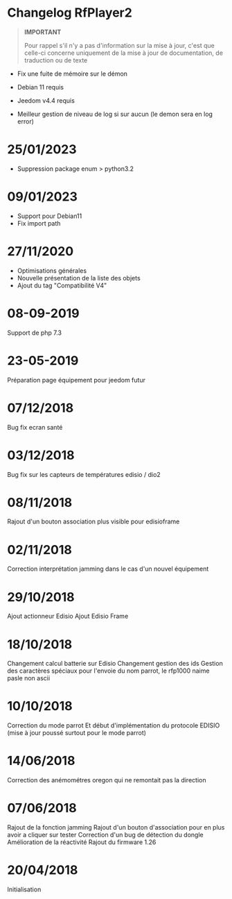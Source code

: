 # Changelog RfPlayer2

>**IMPORTANT**
>
>Pour rappel s'il n'y a pas d'information sur la mise à jour, c'est que celle-ci concerne uniquement de la mise à jour de documentation, de traduction ou de texte

- Fix une fuite de mémoire sur le démon
- Debian 11 requis
- Jeedom v4.4 requis

- Meilleur gestion de niveau de log si sur aucun (le demon sera en log error)

# 25/01/2023

- Suppression package enum > python3.2

# 09/01/2023

- Support pour Debian11
- Fix import path

# 27/11/2020

- Optimisations générales
- Nouvelle présentation de la liste des objets
- Ajout du tag "Compatibilité V4"

# 08-09-2019

Support de php 7.3

# 23-05-2019

Préparation page équipement pour jeedom futur

# 07/12/2018

Bug fix ecran santé

# 03/12/2018

Bug fix sur les capteurs de températures edisio / dio2

# 08/11/2018

Rajout d'un bouton association plus visible pour edisioframe

# 02/11/2018

Correction interprétation jamming dans le cas d'un nouvel équipement

# 29/10/2018

Ajout actionneur Edisio
Ajout Edisio Frame

# 18/10/2018

Changement calcul batterie sur Edisio
Changement gestion des ids
Gestion des caractères spéciaux pour l'envoie du nom parrot, le rfp1000 naime pasle non ascii

# 10/10/2018

Correction du mode parrot
Et début d'implémentation du protocole EDISIO (mise à jour poussé surtout pour le mode parrot)

# 14/06/2018

Correction des anémométres oregon qui ne remontait pas la direction

# 07/06/2018

Rajout de la fonction jamming
Rajout d'un bouton d'association pour en plus avoir a cliquer sur tester
Correction d'un bug de détection du dongle
Amélioration de la réactivité
Rajout du firmware 1.26

# 20/04/2018

Initialisation
